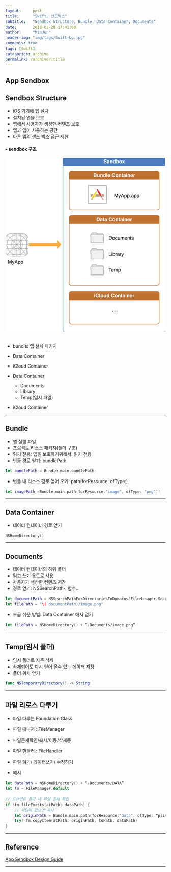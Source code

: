```yaml
---
layout:     post
title:      "Swift. 샌드박스"
subtitle:   "Sendbox Structure, Bundle, Data Container, Documents"
date:       2018-02-20 17:41:00
author:     "MinJun"
header-img: "img/tags/Swift-bg.jpg"
comments: true 
tags: [Swift]
categories: archive
permalink: /archive/:title
---
```


## App Sendbox

## Sendbox Structure

- iOS 기기에 앱 설치
- 설치된 앱을 보호
- 앱에서 사용자가 생성한 컨텐츠 보호
- 앱과 앱이 사용하는 공간
- 다른 앱의 샌드 박스 접근 제한



#### - sendbox 구조 

<center><img src="/assets/post_img/posts/appSendbox.png" width="500"></center> <br> 


- bundle: 앱 설치 패키지
- Data Container
- iCloud Container

- Data Container
	- Documents
	- Library
	- Temp(임시 파일) 

- iCloud Container

---

## Bundle 

- 앱 실행 파일
- 프로젝트 리소스 패키지(폴더 구조)
- 읽기 전용: 앱을 보호하기위해서. 읽기 전용
- 번들 경로 얻기: bundlePath

```swift
let bundlePath = Bundle.main.bundlePath
```

- 번들 내 리소스 경로 얻어 오기: path(forResource: ofType:)

```swift
let imagePath =Bundle.main.path(forResource:"image", ofType: "png")!
```

---

## Data Container

- 데이터 컨테이너 경로 얻기 

```swift
NSHomeDirectory()
```

---

## Documents 

- 데이터 컨테이너의 하위 폴더
- 읽고 쓰기 용도로 사용
- 사용자가 생산한 컨텐츠 저장
- 경로 얻기: NSSearchPath~ 함수.. 

```swift
let documentPath = NSSearchPathForDirectoriesInDomains(FileManager.SearchPathDirectory.documentDirectory, FileManager.SearchPathDomainMask.userDomainMask, true)[0]
let filePath = "\( documentPath)/image.png"
```

- 조금 쉬운 방법: Data Container 에서 얻기

```swift
let filePath = NSHomeDirectory() + “/Documents/image.png”
```

---

## Temp(임시 폴더)

- 임시 폴더로 자주 삭제
- 삭제되어도 다시 얻어 올수 있는 데이터 저장
- 폴더 위치 얻기

```swift
func NSTemporaryDirectory() -> String!
```

---

## 파일 리로스 다루기

- 파일 다루는 Foundation Class 
- 파일 매니저 : FileManager 
- 파일존재확인/복사/이동/삭제등 
- 파일 핸들러 : FileHandler
- 파일 읽기/ 데이터쓰기/ 수정하기

- 예시

```swift
let dataPath = NSHomeDirectory() + “/Documents/DATA” 
let fm = FileManager.default

// 도큐먼트 폴더 내 파일 존재 확인
if !fm.fileExists(atPath: dataPath) {
	// 파일이 없으면 복사
	let originPath = Bundle.main.path(forResource:"data", ofType: “plist”) 
	try! fm.copyItem(atPath: originPath, toPath: dataPath)
}
```
---

## Reference 

[App Sendbox Design Guide](https://developer.apple.com/library/content/documentation/Security/Conceptual/AppSandboxDesignGuide/AppSandboxInDepth/AppSandboxInDepth.html#//apple_ref/doc/uid/TP40011183-CH3-SW5)

---
